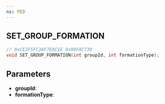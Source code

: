 ```yaml
---
ns: PED
---
```

## SET_GROUP_FORMATION

```c
// 0xCE2F5FC3AF7E8C1E 0x08FAC739
void SET_GROUP_FORMATION(int groupId, int formationType);
```

## Parameters
* **groupId**:
* **formationType**:
